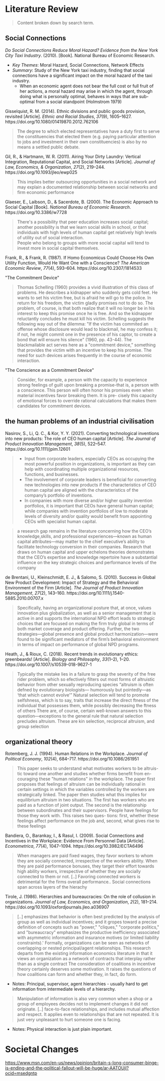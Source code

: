# Literature Review
> Content broken down by search term.

## Social Connections
<div class="csl-entry"><i>Do Social Connections Reduce Moral Hazard? Evidence from the New York City Taxi Industry</i>. (2010). [Book]. National Bureau of Economic Research.</div>

- *Key Themes*: Moral Hazard, Social Connections, Network Effects
- *Summary*: Study of the New York taxi industry, finding that social connections have a significant impact on the moral hazard of the taxi industry.
    - When an economic agent does not bear the full cost or full fruit of her actions, a moral
      hazard may arise in which the agent, through doing what is personally optimal, behaves in ways
      that are sub-optimal from a social standpoint (Holmstrom 1979)

<div class="csl-entry">Gisselquist, R. M. (2014). Ethnic divisions and public goods provision, revisited [Article]. <i>Ethnic and Racial Studies</i>, <i>37</i>(9), 1605–1627. https://doi.org/10.1080/01419870.2012.762106</div>

> The degree to which elected representatives have a duty first to serve the
constituencies that elected them (e.g. paying particular attention to jobs
and investment in their own constituencies) is also by no means a settled
public debate.

<div class="csl-entry">Gil, R., &#38; Hartmann, W. R. (2011). Airing Your Dirty Laundry: Vertical Integration, Reputational Capital, and Social Networks [Article]. <i>Journal of Law, Economics, &#38; Organization</i>, <i>27</i>(2), 219–244. https://doi.org/10.1093/jleo/ewp025</div>

> This implies better outsourcing opportunities in a social network
and may explain a documented relationship between social networks and firm
economic performance

<div class="csl-entry">Glaeser, E., Laibson, D., &#38; Sacerdote, B. (2000). The Economic Approach to Social Capital [Book]. <i>National Bureau of Economic Research</i>. https://doi.org/10.3386/w7728</div>

> There's a possibility that peer education increases social capital; another possibility is that we learn social skills in school, or that individuals with high levels of human capital get relatively high levels of utility out of social interaction.  
> People who belong to groups with more social capital will tend to invest more in social capital themselves.

<div class="csl-entry">Frank, R., &#38; Frank, R. (1987). If Homo Economicus Could Choose His Own Utility Function, Would He Want One with a Conscience? <i>The American Economic Review</i>, <i>77</i>(4), 593–604. https://doi.org/10.2307/1814533</div>

"The Commitment Device"
> Thomas Schelling (1960) provides a vivid illustration of this class of problems. He describes a kidnapper who suddenly gets cold feet. He wants to set his victim free, but is afraid he will go to the police. In return for his freedom, the victim gladly promises not to do so. The problem, of course, is that both realize that it will no longer be in his interest to keep this promise once he is free. And so the kidnapper reluctantly concludes he must kill his victim.
> Schelling suggests the following way out of the dilemma: "If the victim has commited an offense whose disclosure would lead to blackmail, he may confess it; if not, he might commit one in the presence of his captor, to create a bond that will ensure his silence" (1960, pp. 43-44). The blackmailable act serves here as a "commitment device," something that provides the victim with an incentive to keep his promise. The need for such devices arises frequently in the course of economic interaction.

"The Conscience as a Commitment Device"
> Consider, for example, a person with the capacity to experience strong feelings of guilt upon breaking a promise-that is, a person with a conscience. This person will often honor his promises even when material incentives favor breaking them. It is pre-  cisely this capacity of emotional forces to override rational calculations that makes them candidates for commitment devices.

## the human problems of an industrial civilisation
<div class="csl-entry">Nasirov, S., Li, Q. C., &#38; Kor, Y. Y. (2021). Converting technological inventions into new products: The role of CEO human capital [Article]. <i>The Journal of Product Innovation Management</i>, <i>38</i>(5), 522–547. https://doi.org/10.1111/jpim.12601</div>

> - Input from corporate leaders, especially CEOs as occupying the most powerful position in organizations, is important as they can help with
coordinating multiple organizational resources,
functions, and businesses.
> - The involvement of corporate leaders is beneficial for converting new technologies into new  products if the characteristics of CEO human capital are aligned with the characteristics of  the company’s portfolio of inventions.
> - In companies with more diverse and/or higher  quality invention portfolios, it is important that CEOs have general human capital; while companies with invention portfolios of low to moderate levels of diversity and/or quality would benefit from appointing CEOs with specialist human capital.

> a research gap remains in the literature concerning how the CEO’s knowledge,skills, and professional experiences—known as human capital attributes—may matter to the chief executive’s ability to facilitate technology conversion in their companies. Research that draws on human capital and upper echelons theories demonstrates that the CEO’s expertise and knowledge repertoire have a substantial influence on the key strategic choices and performance levels of the company

<div class="csl-entry">de Brentani, U., Kleinschmidt, E. J., &#38; Salomo, S. (2010). Success in Global New Product Development: Impact of Strategy and the Behavioral Environment of the Firm [Article]. <i>The Journal of Product Innovation Management</i>, <i>27</i>(2), 143–160. https://doi.org/10.1111/j.1540-5885.2010.00707.x</div>

> Specifically, having an organizational posture that, at once, values innovation plus globalization, as well as a senior management that is active in and supports the international NPD effort leads to strategic choices that are focused on making the firm truly global in terms of both market coverage and product offering. Further, the two strategies—global presence and global product harmonization—were found to be significant mediators of the firm’s behavioral environment in terms of impact on performance of global NPD programs.

<div class="csl-entry">Heath, J., &#38; Rioux, C. (2018). Recent trends in evolutionary ethics: greenbeards! [Article]. <i>Biology and Philosophy</i>, <i>33</i>(1–2), 1–20. https://doi.org/10.1007/s10539-018-9627-1</div>

> Typically the mistake lies in a failure to grasp the severity of the free rider problem, which so efectively filters out most forms of altruistic behavior from other sexually reproducing species
> “altruism is often defned by evolutionary biologists— humorously but pointedly—as ‘that which cannot evolve’”
> Natural selection will tend to promote selfshness, which is to say, traits that increase the direct ftness of the individual that possesses them, while possibly decreasing the ftness of others
> There are, of course, certain well-known answers to this question—exceptions to the general rule that natural selection precludes altruism. These are kin selection, reciprocal altruism, and group selection

## organizational theory
<div class="csl-entry">Rotemberg, J. J. (1994). Human Relations in the Workplace. <i>Journal of Political Economy</i>, <i>102</i>(4), 684–717. https://doi.org/10.1086/261951</div>

> This paper seeks to understand what motivates workers to be altruis- tic toward one another and studies whether firms benefit from en- couraging these "human relations" in the workplace. The paper first proposes that feelings of altruism can be individually rational in certain settings in which the variables controlled by the workers are strategically linked. The paper then studies what this implies for equilibrium altruism in two situations. The first has workers who are paid as a function of joint output. The second is the relationship between subordinates and their supervisors.
> People have feelings for those they work with. This raises two ques-
tions: first, whether these feelings affect performance on the job and,
second, what gives rise to these feelings

<div class="csl-entry">Bandiera, O., Barankay, I., &#38; Rasul, I. (2009). Social Connections and Incentives in the Workplace: Evidence From Personnel Data [Article]. <i>Econometrica</i>, <i>77</i>(4), 1047–1094. https://doi.org/10.3982/ECTA6496</div>

> When managers are paid fixed wages, they favor workers to whom they are socially connected, irrespective of the workers ability. When they are paid performance bonuses, they target their effort towards high ability workers, irrespective of whether they are socially connected to them or not.
> [..]
> Favoring connected workers is detrimental for the firms overall performance..
> Social connections span across layers of the hierachy

<div class="csl-entry">Tirole, J. (1986). Hierarchies and bureaucracies: On the role of collusion in organizations. <i>Journal of Law, Economics, and Organization</i>, <i>2</i>(2), 181–214. https://doi.org/10.1093/oxfordjournals.jleo.a036907</div>

> [..] emphasizes that behavior is often best predicted by the analysis of group as well as individual incentives; and it gropes toward a precise definition of concepts such as "power," "cliques," "corporate politics," and "bureaucracy"
> emphasizes the productive inefficiency associated  with asymmetric information and insurance motives (or limited liability constraints).' Formally, organizations can be seen as networks of overlapping or  nested principal/agent relationships.
> This research departs from the existing information economics literature in that it views an organization as a network of contracts that interplay rather than as a single contract
> The consideration of coalitions in incentive theory certainly deserves some motivation. It raises the questions of how coalitions can form and whether they, in fact, do form.

- Notes: Principal, supervisor, agent hierarchies - usually hard to get information from intermediate levels of a hierarchy.

> Manipulation of information is also very common when a shop or a group of employees decides not to implement changes it did not originate.
> [..] face-to-face relationships, and includes mutual affection and respect. It applies even to relationships that are not repeated. It is just very unpleasant to hurt someone one is facing.

- Notes: Physical interaction is just plain important.


# Societal Changes
https://www.msn.com/en-us/news/opinion/britain-s-long-consumer-binge-is-ending-and-the-political-fallout-will-be-huge/ar-AATOUjI?ocid=msedgntp
